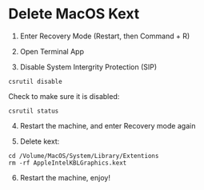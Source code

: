 # Delete MacOS Kext 


1. Enter Recovery Mode (Restart, then Command + R)

2. Open Terminal App

3. Disable System Intergrity Protection (SIP)

```
csrutil disable
```

Check to make sure it is disabled:

```
csrutil status
```


4. Restart the machine, and enter Recovery mode again

5. Delete kext:
```
cd /Volume/MacOS/System/Library/Extentions
rm -rf AppleIntelKBLGraphics.kext
```

6. Restart the machine, enjoy!
